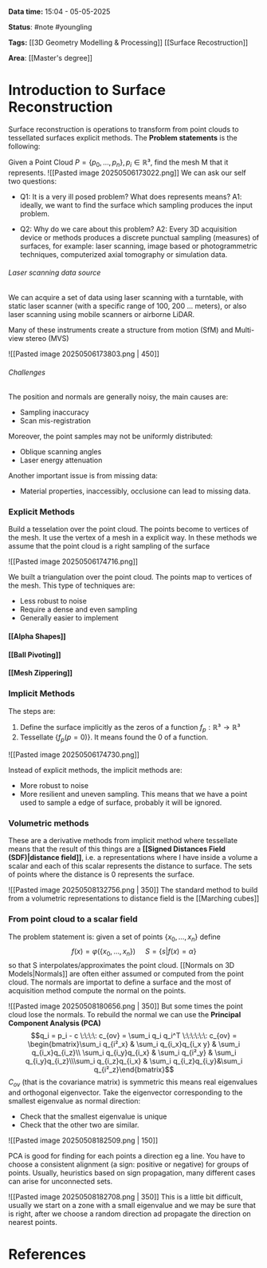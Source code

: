 **Data time:** 15:04 - 05-05-2025

**Status**: #note #youngling 

**Tags:** [[3D Geometry Modelling & Processing]] [[Surface Recostruction]]

**Area**: [[Master's degree]]
# Introduction to Surface Reconstruction

Surface reconstruction is operations to transform from point clouds to tessellated surfaces explicit methods. The **Problem statements** is the following:

Given a Point Cloud $P = \{p_0, \dots, p_n\}, p_i \in \mathbb{R}³$, find the mesh M that it represents.
![[Pasted image 20250506173022.png]]
We can ask our self two questions:
- Q1: It is a very ill posed problem? What does represents means?
A1: ideally, we want to find the surface which sampling produces the input problem.

- Q2: Why do we care about this problem?
A2: Every 3D acquisition device or methods produces a discrete punctual sampling (measures) of surfaces, for example: laser scanning, image based or photogrammetric techniques, computerized axial tomography or simulation data.

###### Laser scanning data source
We can acquire a set of data using laser scanning with a turntable, with static laser scanner (with a specific range of 100, 200 ... meters), or also laser scanning using mobile scanners or airborne LiDAR.

Many of these instruments create a structure from motion (SfM) and Multi-view stereo (MVS)

![[Pasted image 20250506173803.png | 450]]

###### Challenges
The position and normals are generally noisy, the main causes are:
- Sampling inaccuracy
- Scan mis-registration

Moreover, the point samples may not be uniformly distributed:
- Oblique scanning angles
- Laser energy attenuation 

Another important issue is from missing data:
- Material properties, inaccessibly, occlusione can lead to missing data.

### Explicit Methods
Build a tesselation over the point cloud. The points become to vertices of the mesh. It use the vertex of a mesh in a explicit way. In these methods we assume that the point cloud is a right sampling of the surface

![[Pasted image 20250506174716.png]]

We built a triangulation over the point cloud. The points map to vertices of the mesh. This type of techniques are:
- Less robust to noise 
- Require a dense and even sampling
- Generally easier to implement

#### [[Alpha Shapes]]

#### [[Ball Pivoting]]

#### [[Mesh Zippering]]
### Implicit Methods
The steps are:
1. Define the surface implicitly as the zeros of a function $f_p: \mathbb{R}³ \to \mathbb{R}³$
2. Tessellate $\{f_p(p = 0)\}$. It means found the 0 of a function.

![[Pasted image 20250506174730.png]]

Instead of explicit methods, the implicit methods are:
- More robust to noise
- More resilient and uneven sampling. This means that we have a point used to sample a edge of surface, probably it will be ignored.

### Volumetric methods
These are a derivative methods from implicit method where tessellate means that the result of this things are a **[[Signed Distances Field (SDF)|distance field]]**, i.e. a representations where I have inside a volume a scalar and each of this scalar represents the distance to surface. The sets of points where the distance is 0  represents the surface. 

![[Pasted image 20250508132756.png | 350]]
The standard method to build from a volumetric representations to distance field is the [[Marching cubes]]

### From point cloud to a scalar field
The problem statement is: given a set of points $\{x_0, \dots, x_n\}$ define
$$f(x) = \varphi(\{x_0, \dots, x_n\}) \:\:\:\:\: S= \{s|f(x)= \alpha\}$$
so that S interpolates/approximates the point cloud. [[Normals on 3D Models|Normals]] are often either assumed or computed from the point cloud. The normals are importat to define a surface and the most of acquisition method compute the normal on the points.

![[Pasted image 20250508180656.png | 350]]
But some times the point cloud lose the normals. To rebuild the normal we can use the **Principal Component Analysis (PCA)**
$$q_i = p_i - c \:\:\:\: c_{ov} = \sum_i q_i q_i^T \:\:\:\:\:\: c_{ov} = \begin{bmatrix}\sum_i q_{i²_x} & \sum_i q_{i_x}q_{i_x y} & \sum_i q_{i_x}q_{i_z}\\ \sum_i q_{i_y}q_{i_x} & \sum_i q_{i²_y} & \sum_i q_{i_y}q_{i_z}\\\sum_i q_{i_z}q_{i_x} & \sum_i q_{i_z}q_{i_y}&\sum_i q_{i²_z}\end{bmatrix}$$
$C_{ov}$ (that is the covariance matrix) is symmetric this means real eigenvalues and orthogonal eigenvector. Take the eigenvector corresponding to the smallest eigenvalue as normal direction:
- Check that the smallest eigenvalue is unique
- Check that the other two are similar.

![[Pasted image 20250508182509.png | 150]]

PCA is good for finding for each points a direction eg a line. You have to choose a consistent alignment (a sign: positive or negative) for groups of points. Usually, heuristics based on sign propagation, many different cases can arise for unconnected sets.

![[Pasted image 20250508182708.png | 350]]
This is a little bit difficult, usually we start on a zone with a small eigenvalue and we may be sure that is right, after we choose a random direction ad propagate the direction on nearest points.
# References